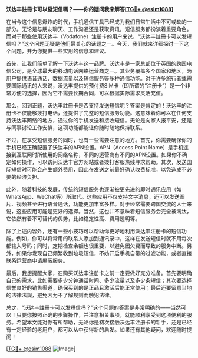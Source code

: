 **沃达丰註冊卡可以發短信嗎？——你的疑问我来解答[[TG💪+ @esim1088](https://t.me/s/esim1088)]**

在当今这个信息爆炸的时代，手机通信工具已经成为我们日常生活中不可或缺的一部分。无论是与朋友聊天、工作沟通还是获取资讯，短信服务都扮演着重要角色。而对于那些使用沃达丰（Vodafone）注册卡的用户来说，“沃达丰註冊卡可以发短信吗？”这个问题无疑是他们最关心的话题之一。今天，我们就来详细探讨一下这个问题，并为你提供一些实用的信息和建议。

首先，让我们简单了解一下沃达丰这一品牌。沃达丰是一家总部位于英国的跨国电信公司，是全球最大的移动电话网络运营商之一。其业务覆盖多个国家和地区，为用户提供语音通话、数据流量以及短信服务等多种通信功能。对于许多旅行者或需要国际通讯的人来说，沃达丰提供的预付费SIM卡（即所谓的“注册卡”）是一个非常方便的选择，因为它不需要长期合同，可以根据实际需求灵活充值。

那么，回到正题，沃达丰註冊卡是否支持发送短信呢？答案是肯定的！沃达丰的注册卡不仅能够拨打电话，还提供了完整的短信服务功能。这意味着你可以在任何支持沃达丰网络的地方，通过你的手机发送和接收短信。无论是向家人报平安，还是与同事讨论工作安排，这项功能都能让你随时随地保持联系。

不过，在享受短信服务的同时，也有一些需要注意的地方。首先，你需要确保你的手机已经正确配置了沃达丰的APN设置。APN（Access Point Name）是手机连接到互联网时所使用的网络名称，不同的运营商有不同的APN设置。如果你不确定如何操作，可以访问沃达丰官方网站或者拨打客服热线寻求帮助。其次，发送国际短信时可能会产生额外费用，因此在发送之前最好确认收费标准，以免造成不必要的经济负担。

此外，随着科技的发展，传统的短信服务也逐渐被更先进的即时通讯应用（如WhatsApp、WeChat等）所取代。这些应用不仅支持文字消息，还可以发送图片、视频甚至进行语音通话，功能更加丰富多样。对于经常需要跨国交流的人士来说，这些应用可能是更好的选择。当然，这也并不意味着短信服务会完全被淘汰，它依然有着不可替代的优势，比如稳定性高、费用透明等。

除了上述内容外，还有一些小技巧可以帮助你更好地利用沃达丰注册卡的短信功能。例如，你可以将常用的联系人添加到通讯录中，这样在发送短信时就不用每次都输入号码；同时，定期检查余额也很重要，以避免因欠费而导致的服务中断。另外，如果你发现自己频繁收到垃圾短信，不妨开启手机自带的过滤功能，或者直接联系运营商申请屏蔽服务。

最后，我想提醒大家，在购买沃达丰注册卡之前一定要做好充分准备。首先要明确自己的需求，比如需要多少分钟通话时间、多少流量以及多少条短信；其次要选择信誉良好的销售渠道，确保买到的是正品且激活后能正常使用；最后还要留意当地的法律法规，避免因为不了解规则而触犯法律。

总之，“沃达丰註冊卡可以发短信吗？”这个问题的答案是非常明确的——当然可以！只要你按照正确的步骤操作，并注意相关事项，就能顺利享受到这项便利的服务。希望本文能对你有所帮助，无论你是初次接触沃达丰注册卡的新手，还是已经有一定经验的老用户，都可以从中获得新的启发。如果还有其他疑问，欢迎随时提问！

[[TG💪+ @esim1088](https://t.me/s/esim1088) ![Image](https://i.postimg.cc/4NQfJmqS/Snipaste-2025-05-13-00-14-12.png)]